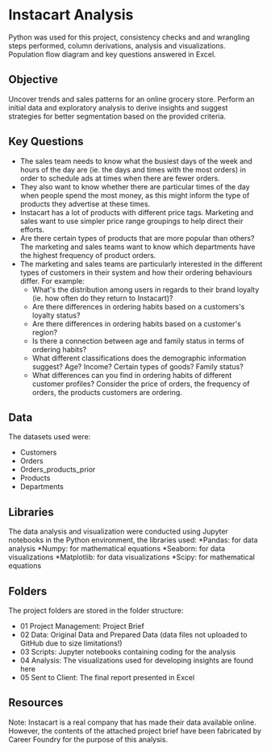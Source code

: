 # Instacart Analysis
Python was used for this project, consistency checks and and wrangling steps performed, column derivations, analysis and visualizations. Population flow diagram and key questions answered in Excel.

## Objective
Uncover trends and sales patterns for an online grocery store. Perform an initial data and exploratory analysis to derive insights and suggest strategies for better segmentation based on the provided criteria.

## Key Questions
* The sales team needs to know what the busiest days of the week and hours of the day are (ie. the days and times with the most orders) in order to schedule ads at times when there are fewer orders.
* They also want to know whether there are particular times of the day when people spend the most money, as this might inform the type of products they advertise at these times.
* Instacart has a lot of products with different price tags.  Marketing and sales want to use simpler price range groupings to help direct their efforts.
* Are there certain types of products that are more popular than others? The marketing and sales teams want to know which departments have the highest frequency of product orders.
* The marketing and sales teams are particularly interested in the different types of customers in their system and how their ordering behaviours differ.  For example:
  * What's the distribution among users in regards to their brand loyalty (ie. how often do they return to Instacart)?
  * Are there differences in ordering habits based on a customers's loyalty status?
  * Are there differences in ordering habits based on a customer's region?
  * Is there a connection between age and family status in terms of ordering habits?
  * What different classifications does the demographic information suggest? Age? Income? Certain types of goods? Family status?
  * What differences can you find in ordering habits of different customer profiles? Consider the price of orders, the frequency of orders, the products customers are ordering.
 
## Data
The datasets used were:
* Customers
* Orders
* Orders_products_prior
* Products
* Departments

## Libraries
The data analysis and visualization were conducted using Jupyter notebooks in the Python environment, the libraries used:
*Pandas: for data analysis
*Numpy: for mathematical equations
*Seaborn: for data visualizations
*Matplotlib: for data visualizations
*Scipy: for mathematical equations

## Folders
The project folders are stored in the folder structure:
* 01 Project Management: Project Brief
* 02 Data: Original Data and Prepared Data (data files not uploaded to GitHub due to size limitations!)
* 03 Scripts: Jupyter notebooks containing coding for the analysis
* 04 Analysis: The visualizations used for developing insights are found here
* 05 Sent to Client: The final report presented in Excel

## Resources
Note: Instacart is a real company that has made their data available online. However, the contents of the attached project brief have been fabricated by Career Foundry for the purpose of this analysis.
